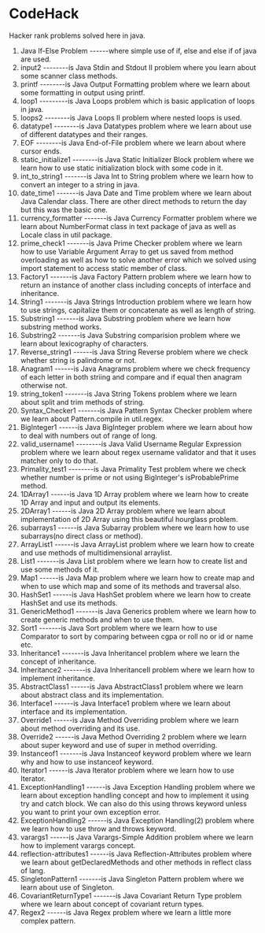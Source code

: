 # CodeHack
Hacker rank problems solved here in java.


1) Java If-Else Problem ------where simple use of if, else and else if of java are used.
2) input2 --------is Java Stdin and Stdout II problem where you learn about some scanner class methods. 
3) printf --------is Java Output Formatting problem where we learn about some formatting in output using printf.
4) loop1 ---------is Java Loops problem which is basic application of loops in java.
5) loops2 --------is Java Loops II problem where nested loops is used.
6) datatype1 --------is Java Datatypes problem where we learn about use of different datatypes and their ranges.
7) EOF --------is Java End-of-File problem where we learn about where cursor ends.
8) static_initialize1 --------is Java Static Initializer Block problem where we learn how to use static initialization block with some code in it. 
9) int_to_string1 -------is Java Int to String problem where we learn how to convert an integer to a string in java.
10) date_time1 -------is Java Date and Time problem where we learn about Java Calendar class. There are other direct methods to return the day but this was the basic one.
11) currency_formatter -------is Java Currency Formatter problem where we learn about NumberFormat class in text package of java as well as Locale class in util package.
12) prime_check1 -------is Java Prime Checker problem where we learn how to use Variable Argument Array to get us saved from method overloading as well as how to solve another error which we solved using import statement to access static member of class.
13) Factory1 -------is Java Factory Pattern problem where we learn how to return an instance of another class including concepts of interface and inheritance.
14) String1 -------is Java Strings Introduction problem where we learn how to use strings, capitalize them or concatenate as well as length of string.
15) Substring1 -------is Java Substring problem where we learn how substring method works.
16) Substring2 -------is Java Substring comparision problem where we learn about lexicography of characters. 
17) Reverse_string1 ------is Java String Reverse problem where we check whether string is palindrome or not.
18) Anagram1 ------is Java Anagrams problem where we check frequency of each letter in both striing and compare and if equal then anagram otherwise not.
19) string_token1 -------is Java String Tokens problem where we learn about split and trim methods of string.
20) Syntax_Checker1 -------is Java Pattern Syntax Checker problem where we learn about Pattern.compile in util.regex.
21) BigInteger1 ------is Java BigInteger problem where we learn about how to deal with numbers out of range of long.
22) valid_username1 --------is Java Valid Username Regular Expression problem where we learn about regex username validator and that it uses matcher only to do that.
23) Primality_test1 --------is Java Primality Test problem where we check whether number is prime or not using BigInteger's isProbablePrime method.
24) 1DArray1 ------is Java 1D Array problem where we learn how to create 1D Array and input and output its elements.
25) 2DArray1 ------is Java 2D Array problem where we learn about implementation of 2D Array using this beautiful hourglass problem.
26) subarrays1 ------is Java Subarray problem where we learn how to use subarrays(no direct class or method).
27) ArrayList1 ------is Java ArrayList problem where we learn how to create and use methods of multidimensional arraylist.
28) List1 -------is Java List problem where we learn how to create list and use some methods of it.
29) Map1 ------is Java Map problem where we learn how to create map and when to use which map and some of its methods and traversal also.
30) HashSet1 ------is Java HashSet problem where we learn how to create HashSet and use its methods.
31) GenericMethod1 -------is Java Generics problem where we learn how to create generic methods and when to use them.
32) Sort1 -------is Java Sort problem where we learn how to use Comparator to sort by comparing between cgpa or roll no or id or name etc. 
33) Inheritance1 -------is Java InheritanceI problem where we learn the concept of inheritance.
34) Inheritance2 -------is Java InheritanceII problem where we learn how to implement inheritance.
35) AbstractClass1 ------is Java AbstractClass1 problem where we learn about abstract class and its implementation.
36) Interface1 ------is Java Interface1 problem where we learn about interface and its implementation.
37) Override1 ------is Java Method Overriding problem where we learn about method overriding and its use.
38) Override2 ------is Java Method Overriding 2 problem where we learn about super keyword and use of super in method overriding.
39) Instanceof1 -------is Java Instanceof keyword problem where we learn why and how to use instanceof keyword.
40) Iterator1 ------is Java Iterator problem where we learn how to use Iterator.
41) ExceptionHandling1 ------is Java Exception Handling problem where we learn about exception handling concept and how to implement it using try and catch block. We can also do this using throws keyword unless you want to print your own exception error.
42) ExceptionHandling2 ------is Java Exception Handling(2) problem where we learn how to use throw and throws keyword. 
43) varargs1 ------is Java Varargs-Simple Addition problem where we learn how to implement varargs concept.
44) reflection-attributes1 ------is Java Reflection-Attributes problem where we learn about getDeclaredMethods and other methods in reflect class of lang.
45) SingletonPattern1 -------is Java Singleton Pattern problem where we learn about use of Singleton. 
46) CovariantReturnType1 -------is Java Covariant Return Type problem where we learn about concept of covariant return types.
47) Regex2 ------is Java Regex problem where we learn a little more complex pattern.
